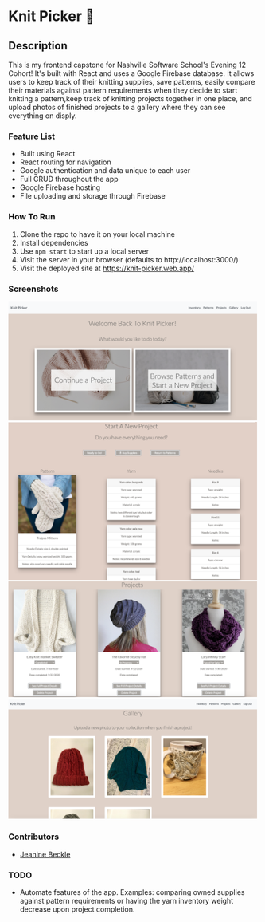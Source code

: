 # Knit Picker 🧶

## Description
This is my frontend capstone for Nashville Software School's Evening 12 Cohort! It's built with React and uses a Google Firebase database. It allows users to keep track of their knitting supplies, save patterns, easily compare their materials against pattern requirements when they decide to start knitting a pattern,keep track of knitting projects together in one place, and upload photos of finished projects to a gallery where they can see everything on disply.

### Feature List
* Built using React 
* React routing for navigation
* Google authentication and data unique to each user
* Full CRUD throughout the app
* Google Firebase hosting
* File uploading and storage through Firebase

### How To Run
1. Clone the repo to have it on your local machine
1. Install dependencies
1. Use `npm start` to start up a local server
1. Visit the server in your browser (defaults to http://localhost:3000/)
1. Visit the deployed site at https://knit-picker.web.app/

### Screenshots
<img src='./assets/images/knitpicker1.png' width=500>
<img src='./assets/images/knitpicker2.png' width=500>
<img src='./assets/images/knitpicker3.png' width=500>
<img src='./assets/images/knitpicker4.png' width=500>

### Contributors
* [Jeanine Beckle](https://github.com/jeaninebeckle)

### TODO
* Automate features of the app. Examples: comparing owned supplies against pattern requirements or having the yarn inventory weight decrease upon project completion.
